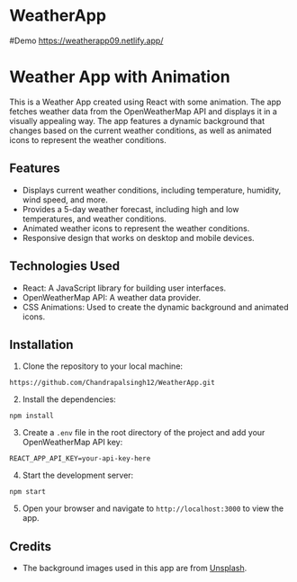 # WeatherApp

#Demo 
https://weatherapp09.netlify.app/

# Weather App with Animation

This is a Weather App created using React with some animation. The app fetches weather data from the OpenWeatherMap API and displays it in a visually appealing way. The app features a dynamic background that changes based on the current weather conditions, as well as animated icons to represent the weather conditions.

## Features

- Displays current weather conditions, including temperature, humidity, wind speed, and more.
- Provides a 5-day weather forecast, including high and low temperatures, and weather conditions.
- Animated weather icons to represent the weather conditions.
- Responsive design that works on desktop and mobile devices.

## Technologies Used

- React: A JavaScript library for building user interfaces.
- OpenWeatherMap API: A weather data provider.
- CSS Animations: Used to create the dynamic background and animated icons.

## Installation

1. Clone the repository to your local machine:

```
https://github.com/Chandrapalsingh12/WeatherApp.git
```

2. Install the dependencies:

```
npm install
```

3. Create a `.env` file in the root directory of the project and add your OpenWeatherMap API key:

```
REACT_APP_API_KEY=your-api-key-here
```

4. Start the development server:

```
npm start
```

5. Open your browser and navigate to `http://localhost:3000` to view the app.

## Credits
- The background images used in this app are from [Unsplash](https://unsplash.com).
